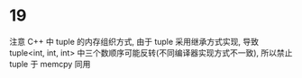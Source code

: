 # 19

注意 C++ 中 tuple 的内存组织方式, 由于 tuple 采用继承方式实现, 导致 tuple<int, int, int> 中三个数顺序可能反转(不同编译器实现方式不一致), 所以禁止 tuple 于 memcpy 同用